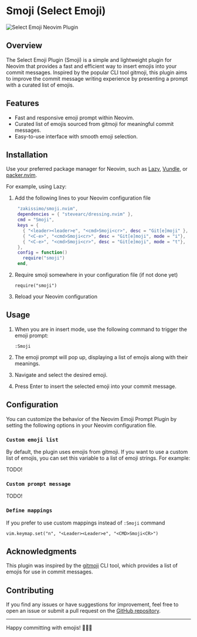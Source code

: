 # Smoji (Select Emoji)

![Select Emoji Neovim Plugin](./screenshot.png)

## Overview

The Select Emoji Plugin (Smoji) is a simple and lightweight plugin for Neovim that provides a fast and efficient way to insert emojis into your commit messages. Inspired by the popular CLI tool gitmoji, this plugin aims to improve the commit message writing experience by presenting a prompt with a curated list of emojis.

## Features

- Fast and responsive emoji prompt within Neovim.
- Curated list of emojis sourced from gitmoji for meaningful commit messages.
- Easy-to-use interface with smooth emoji selection.

## Installation

Use your preferred package manager for Neovim, such as [Lazy](https://github.com/folke/lazy.nvim), [Vundle](https://github.com/VundleVim/Vundle.vim), or [packer.nvim](https://github.com/wbthomason/packer.nvim).

For example, using Lazy:

1. Add the following lines to your Neovim configuration file

   ```lua
    "zakissimo/smoji.nvim",
    dependencies = { "stevearc/dressing.nvim" },
    cmd = "Smoji",
    keys = {
      { "<leader><leader>e", "<cmd>Smoji<cr>", desc = "Git[e]moji" },
      { "<C-e>", "<cmd>Smoji<cr>", desc = "Git[e]moji", mode = "i"},
      { "<C-e>", "<cmd>Smoji<cr>", desc = "Git[e]moji", mode = "t"},
    },
    config = function()
      require("smoji")
    end,
   ```

2. Require smoji somewhere in your configuration file (if not done yet)

    ```vim
    require("smoji")
    ```

3. Reload your Neovim configuration

## Usage

1. When you are in insert mode, use the following command to trigger the emoji prompt:

   ```vim
   :Smoji
   ```

2. The emoji prompt will pop up, displaying a list of emojis along with their meanings.

3. Navigate and select the desired emoji.

4. Press Enter to insert the selected emoji into your commit message.

## Configuration

You can customize the behavior of the Neovim Emoji Prompt Plugin by setting the following options in your Neovim configuration file.

### `Custom emoji list`

By default, the plugin uses emojis from gitmoji. If you want to use a custom list of emojis, you can set this variable to a list of emoji strings. For example:

TODO!

### `Custom prompt message`

TODO!

### `Define mappings`

If you prefer to use custom mappings instead of `:Smoji` command

```vim
vim.keymap.set("n", "<Leader><Leader>e", "<CMD>Smoji<CR>")
```

## Acknowledgments

This plugin was inspired by the [gitmoji](https://gitmoji.dev/) CLI tool, which provides a list of emojis for use in commit messages.

## Contributing

If you find any issues or have suggestions for improvement, feel free to open an issue or submit a pull request on the [GitHub repository](https://github.com/zakissimo/smoji.nvim).

---

Happy committing with emojis! 🎉😄🚀
